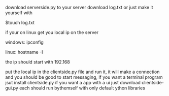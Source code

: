 download serverside.py to your server download log.txt or just make it yourself with

$touch log.txt


if your on linux get you local ip on the server

windows: ipconfig

linux: hostname -I

the ip should start with 192.168

put the local ip in the clientside.py file and run it, it will make a connection and you should be good to start messaging, if you want a terminal program jsut install clientside.py if you want a app with a ui just download clientside-gui.py each should run bythemself with only default ython libraries
